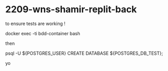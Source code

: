# 2209-wns-shamir-replit-back

to ensure tests are working !

docker exec -ti bdd-container bash

then 

psql -U ${POSTGRES_USER}
CREATE DATABASE ${POSTGRES_DB_TEST};

yo
